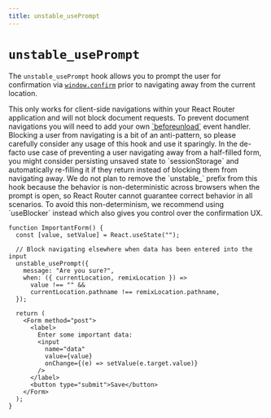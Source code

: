 ```yaml
---
title: unstable_usePrompt
---
```


# `unstable_usePrompt`

The `unstable_usePrompt` hook allows you to prompt the user for confirmation via [`window.confirm`][window-confirm] prior to navigating away from the current location.

<docs-info>
This only works for client-side navigations within your React Router application and will not block document requests. To prevent document navigations you will need to add your own <a href="https://developer.mozilla.org/en-US/docs/Web/API/Window/beforeunload_event" target="_blank">`beforeunload`</a> event handler.
</docs-info>

<docs-warning>
Blocking a user from navigating is a bit of an anti-pattern, so please carefully consider any usage of this hook and use it sparingly. In the de-facto use case of preventing a user navigating away from a half-filled form, you might consider persisting unsaved state to `sessionStorage` and automatically re-filling it if they return instead of blocking them from navigating away.
</docs-warning>

<docs-warning>
We do not plan to remove the `unstable_` prefix from this hook because the behavior is non-deterministic across browsers when the prompt is open, so React Router cannot guarantee correct behavior in all scenarios.  To avoid this non-determinism, we recommend using `useBlocker` instead which also gives you control over the confirmation UX.
</docs-warning>

```tsx
function ImportantForm() {
  const [value, setValue] = React.useState("");

  // Block navigating elsewhere when data has been entered into the input
  unstable_usePrompt({
    message: "Are you sure?",
    when: ({ currentLocation, remixLocation }) =>
      value !== "" &&
      currentLocation.pathname !== remixLocation.pathname,
  });

  return (
    <Form method="post">
      <label>
        Enter some important data:
        <input
          name="data"
          value={value}
          onChange={(e) => setValue(e.target.value)}
        />
      </label>
      <button type="submit">Save</button>
    </Form>
  );
}
```

[window-confirm]: https://developer.mozilla.org/en-US/docs/Web/API/Window/confirm
